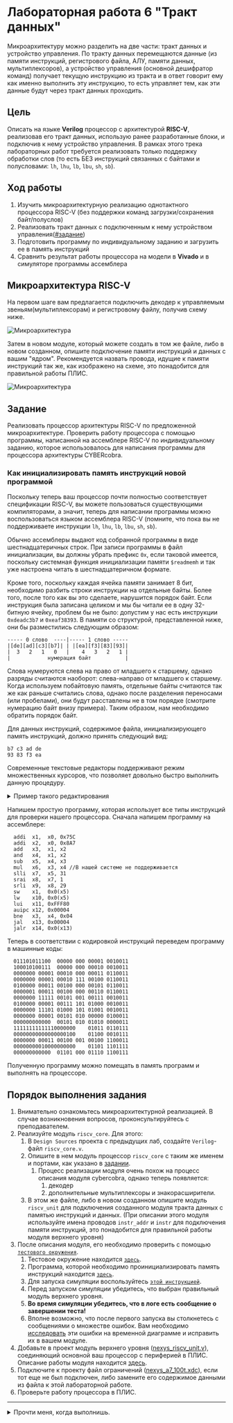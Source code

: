 # Лабораторная работа 6 "Тракт данных"

Микроархитектуру можно разделить на две части: тракт данных и устройство управления. По тракту данных перемещаются данные (из памяти инструкций, регистрового файла, АЛУ, памяти данных, мультиплексоров), а устройство управления (основной дешифратор команд) получает текущую инструкцию из тракта и в ответ говорит ему как именно выполнить эту инструкцию, то есть управляет тем, как эти данные будут через тракт данных проходить.

## Цель

Описать на языке **Verilog** процессор с архитектурой **RISC-V**, реализовав его тракт данных, использую ранее разработанные блоки, и подключив к нему устройство управления. В рамках этого трека лабораторных работ требуется реализовать только поддержку обработки слов (то есть БЕЗ инструкций связанных с байтами и полусловами: `lh`, `lhu`, `lb`, `lbu`, `sh`, `sb`).

## Ход работы

1. Изучить микроархитектурную реализацию однотактного процессора RISC-V (без поддержки команд загрузки/сохранения байт/полуслов)
2. Реализовать тракт данных с подключенным к нему устройством управления([#задание](#задание))
3. Подготовить программу по индивидуальному заданию и загрузить ее в память инструкций
4. Сравнить результат работы процессора на модели в **Vivado** и в симуляторе программы ассемблера

## Микроархитектура RISC-V

На первом шаге вам предлагается подключить декодер к управляемым звеньям(мультиплексорам) и регистровому файлу, получив схему ниже.

![Микроархитектура](../../../technical/Labs/Pic/uarch_dp1.png)

Затем в новом модуле, который можете создать в том же файле, либо в новом созданном, опишите подключение памяти инструкций и данных с вашим "ядром". Рекомендуется назвать провода, идущие к памяти инструкций так же, как изображено на схеме, это понадобится для правильной работы ПЛИС.

![Микроархитектура](../../../technical/Labs/Pic/uarch_dp2.png)

## Задание

Реализовать процессор архитектуры RISC-V по предложенной микроархитектуре. Проверить работу процессора с помощью программы, написанной на ассемблере RISC-V по индивидуальному заданию, которое использовалось для написания программы для процессора архитектуры CYBERcobra.

### Как инициализировать память инструкций новой программой

Поскольку теперь ваш процессор почти полностью соответствует спецификации RISC-V, вы можете пользоваться существующими компиляторами, а значит, теперь для написании программы можно воспользоваться языком ассемблера RISC-V (помните, что пока вы не поддерживаете инструкции `lh`, `lhu`, `lb`, `lbu`, `sh`, `sb`).

Обычно ассемблеры выдают код собранной программы в виде шестнадцатеричных строк. При записи программы в файл инициализации, вы должны убрать префикс `0x`, если таковой имеется, поскольку системная функция инициализации памяти `$readmemh` и так уже настроена читать в шестнадцатеричном формате.

Кроме того, поскольку каждая ячейка памяти занимает 8 бит, необходимо разбить строки инструкции на отдельные байты. Более того, после того как вы это сделаете, нарушится порядок байт. Если инструкция была записана целиком и мы бы читали ее в одну 32-битную ячейку, проблем бы не было: допустим у нас есть инструкции `0xdeadc3b7` и `0xeaf38393`. В памяти со структурой, представленной ниже, они бы разместились следующим образом:

```text
----- 0 слово  ----|----- 1 слово -----
|[de][ad][c3][b7]| | |[ea][f3][83][93]|
|  3   2   1   0   |    4   3   2   1 |
|            нумерация байт           |
```

Слова нумеруются слева на право от младшего к старшему, однако разряды считаются наоборот: слева-направо от младшего к старшему. Когда используем побайтовую память, отдельные байты считаются так же как раньше считались слова, однако после разделения переносами (или пробелами), они будут расставлены не в том порядке (смотрите нумерацию байт внизу примера). Таким образом, нам необходимо обратить порядок байт.

Для данных инструкций, содержимое файла, инициализирующего память инструкций, должно принять следующий вид:

```text
b7 c3 ad de
93 83 f3 ea
```

Современные текстовые редакторы поддерживают режим множественных курсоров, что позволяет довольно быстро выполнить данную процедуру.

<details>
<summary> Пример такого редактирования </summary>
В VSCode дополнительные курсоры создаются либо через `alt+ЛКМ`, либо через `alt+ctrl+UP`, `alt+ctrl+DOWN`. Vivado так же поддерживает множественные курсоры (проведя мышью с зажатой ЛКМ вдоль нужных строк при зажатой клавише `Ctrl`).

![Пример создания и использования множественных курсоров](../../../technical/Other/Pic/multicursor_edit_example.gif)

</details>

Напишем простую программу, которая использует все типы инструкций для проверки нашего процессора. Сначала напишем программу на ассемблере:

```assembly
  addi  x1,  x0, 0x75С
  addi  x2,  x0, 0x8A7
  add   x3,  x1, x2
  and   x4,  x1, x2
  sub   x5,  x4, x3
  mul   x6,  x3, x4 //В нашей системе не поддерживается
  slli  x7,  x5, 31
  srai  x8,  x7, 1
  srli  x9,  x8, 29
  sw    x1,  0x0(x5)
  lw    x10, 0x0(x5)
  lui   x11, 0xFFF80
  auipc x12, 0x00004
  bne   x3,  x4, 0x04
  jal   x13, 0x00004
  jalr  x14, 0x0(x13)
```

Теперь в соответствии с кодировкой инструкций переведем программу в машинные коды:

```text
  011101011100  00000 000 00001 0010011
  100010100111  00000 000 00010 0010011
  0000000 00001 00010 000 00011 0110011
  0000000 00001 00010 111 00100 0110011
  0100000 00011 00100 000 00101 0110011
  0000001 00011 00100 000 00110 0110011
  0000000 11111 00101 001 00111 0010011
  0100000 00001 00111 101 01000 0010011
  0000000 11101 01000 101 01001 0010011
  0000000 00001 00101 010 00000 0100011
  000000000000  00101 010 01010 0000011
  11111111111110000000    01011 0110111
  00000000000000000100    01100 0010111
  0000000 00011 00100 001 00100 1100011
  00000000010000000000    01101 1101111
  000000000000  01101 000 01110 1100111
```

Полученную программу можно помещать в память программ и выполнять на процессоре.

## Порядок выполнения задания

1. Внимательно ознакомьтесь микроархитектурной реализацией. В случае возникновения вопросов, проконсультируйтесь с преподавателем.
2. Реализуйте модуль `riscv_core`. Для этого:
   1. В `Design Sources` проекта с предыдущих лаб, создайте `Verilog`-файл `riscv_core.v`.
   2. Опишите в нем модуль процессор `riscv_core` с таким же именем и портами, как указано в [задании](#задание).
      1. Процесс реализации модуля очень похож на процесс описания модуля cybercobra, однако теперь появляется:
         1. декодер
         2. дополнительные мультиплексоры и знакорасширители.
   3. В этом же файле, либо в новом созданном опишите модуль `riscv_unit` для подключения созданного модуля тракта данных с памятью инструкций и данных. (При описании этого модуля используйте имена проводов `instr_addr` и `instr` для подключения памяти инструкций, это понадобится для правильной работы модуля верхнего уровня)
3. После описания модуля, его необходимо проверить с помощью [`тестового окружения`](../../Other/Testbench.md).
   1. Тестовое окружение находится [`здесь`](tb_riscv_unit.v).
   2. Программа, которой необходимо проинициализировать память инструкций находится [`здесь`](data_path.txt).
   3. Для запуска симуляции воспользуйтесь [`этой инструкцией`](../../Other/Vivado%20Basics/Run%20Simulation.md).
   4. Перед запуском симуляции убедитесь, что выбран правильный модуль верхнего уровня.
   5. **Во время симуляции убедитесь, что в логе есть сообщение о завершении теста!**
   6. Вполне возможно, что после первого запуска вы столкнетесь с сообщениями о множестве ошибок. Вам необходимо [исследовать](../../Other/Vivado%20Basics/Debug_manual.md) эти ошибки на временной диаграмме и исправить их в вашем модуле.
4. Добавьте в проект модуль верхнего уровня ([nexys_riscv_unit.v](board%20files/nexys_riscv_unit.v)), соединяющий основной ваш процессор с периферией в ПЛИС. Описание работы модуля находится [здесь](board%20files).
5. Подключите к проекту файл ограничений ([nexys_a7_100t.xdc](board%20files/nexys_a7_100t.xdc)), если тот еще не был подключен, либо замените его содержимое данными из файла к этой лабораторной работе.
6. Проверьте работу процессора в ПЛИС.

---

<details>
  <summary>Прочти меня, когда выполнишь.</summary>
  Поздравляю, ты сделал(а) свой первый взрослый процессор! Теперь ты можешь говорить:

 >Я способен(на) на всё! Я сам(а) полностью, с нуля, сделал(а) процессор с архитектурой RISC-V! Что? Не знаешь, что такое архитектура? Пф, щегол! Подрастешь – узнаешь

</details>
